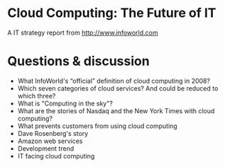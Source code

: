 # Cloud Computing: The Future of IT

A IT strategy report from <http://www.infoworld.com>

# Questions & discussion

*	What InfoWorld's “official” definition of cloud computing in 2008?
*	Which seven categories of cloud services? And could be reduced to which three?
*	What is "Computing in the sky"?
*	What are the stories of Nasdaq and the New York Times with cloud computing?
*	What prevents customers from using cloud computing
*	Dave Rosenberg's story
*	Amazon web services
*	Development trend
*	IT facing cloud computing


